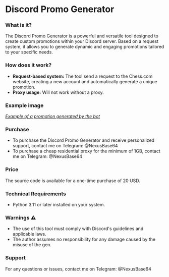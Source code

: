 # Discord Promo Generator 

### What is it? 
The Discord Promo Generator is a powerful and versatile tool designed to create custom promotions within your Discord server. Based on a request system, it allows you to generate dynamic and engaging promotions tailored to your specific needs. 

### How does it work?
* **Request-based system:** The tool send a request to the Chess.com website, creating a new account and automatically generate a unique promotion. 
* **Proxy usage:** Will not work without a proxy. 

### Example image
[*Example of a promotion generated by the bot*](https://github.com/Ryx07/Discord-Promo-Generator-Chess-2024/blob/main/immagine_2024-09-22_210002806.png)

### Purchase 
* To purchase the Discord Promo Generator and receive personalized support, contact me on Telegram: @NexusBase64
* To purchase a cheap residential proxy for the minimum of 1GB, contact me on Telegram: @NexusBase64

### Price
The source code is available for a one-time purchase of 20 USD.

### Technical Requirements
* Python 3.11 or later installed on your system.

### Warnings ⚠️
* The use of this tool must comply with Discord's guidelines and applicable laws.
* The author assumes no responsibility for any damage caused by the misuse of the gen.

### Support 
For any questions or issues, contact me on Telegram: @NexusBase64
